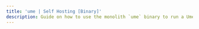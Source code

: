 ```yaml
---
title: 'ume | Self Hosting [Binary]'
description: Guide on how to use the monolith `ume` binary to run a Ume server
---
```

